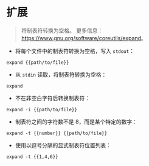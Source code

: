 # 扩展

> 将制表符转换为空格。
> 更多信息：<https://www.gnu.org/software/coreutils/expand>。

- 将每个文件中的制表符转换为空格，写入 `stdout`：

`expand {{path/to/file}}`

- 从 `stdin` 读取，将制表符转换为空格：

`expand`

- 不在非空白字符后转换制表符：

`expand -i {{path/to/file}}`

- 制表符之间的字符数不是 8，而是某个特定的数字：

`expand -t {{number}} {{path/to/file}}`

- 使用以逗号分隔的显式制表符位置列表：

`expand -t {{1,4,6}}`